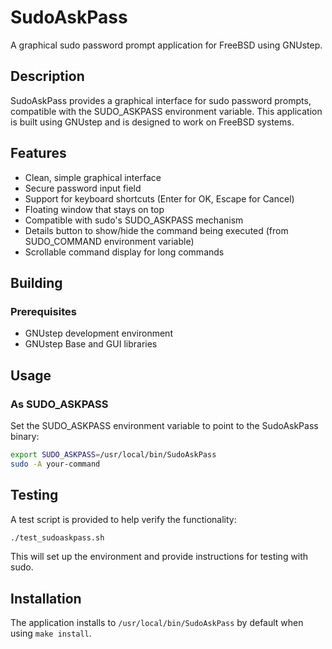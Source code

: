 # SudoAskPass

A graphical sudo password prompt application for FreeBSD using GNUstep.

## Description

SudoAskPass provides a graphical interface for sudo password prompts, compatible with the SUDO_ASKPASS environment variable. This application is built using GNUstep and is designed to work on FreeBSD systems.

## Features

- Clean, simple graphical interface
- Secure password input field
- Support for keyboard shortcuts (Enter for OK, Escape for Cancel)
- Floating window that stays on top
- Compatible with sudo's SUDO_ASKPASS mechanism
- Details button to show/hide the command being executed (from SUDO_COMMAND environment variable)
- Scrollable command display for long commands

## Building

### Prerequisites

- GNUstep development environment
- GNUstep Base and GUI libraries


## Usage

### As SUDO_ASKPASS

Set the SUDO_ASKPASS environment variable to point to the SudoAskPass binary:

```bash
export SUDO_ASKPASS=/usr/local/bin/SudoAskPass
sudo -A your-command
```

## Testing

A test script is provided to help verify the functionality:

```bash
./test_sudoaskpass.sh
```

This will set up the environment and provide instructions for testing with sudo.

## Installation

The application installs to `/usr/local/bin/SudoAskPass` by default when using `make install`.